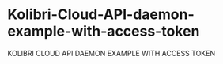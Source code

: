 # Kolibri-Cloud-API-daemon-example-with-access-token
KOLIBRI CLOUD API DAEMON EXAMPLE WITH ACCESS TOKEN
